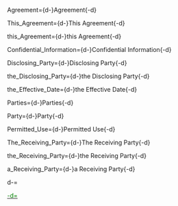 Agreement={d-}Agreement{-d}

This_Agreement={d-}This Agreement{-d}

this_Agreement={d-}this Agreement{-d}

Confidential_Information={d-}Confidential Information{-d}

Disclosing_Party={d-}Disclosing Party{-d}

the_Disclosing_Party={d-}the Disclosing Party{-d}

the_Effective_Date={d-}the Effective Date{-d}

Parties={d-}Parties{-d}

Party={d-}Party{-d}

Permitted_Use={d-}Permitted Use{-d}

The_Receiving_Party={d-}The Receiving Party{-d}

the_Receiving_Party={d-}the Receiving Party{-d}

a_Receiving_Party={d-}a Receiving Party{-d}

d-=<a href="https://github.com/CommonAccord/Org/blob/master/Doc/CooleyGo/NDA/Sec/Defined_Terms.md"><font color="green">

-d=</font></a>

